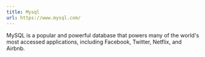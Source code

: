 ```yaml
---
title: Mysql
url: https://www.mysql.com/
---
```


MySQL is a popular and powerful database that powers many of the world's most accessed applications, including Facebook, Twitter, Netflix, and Airbnb.
